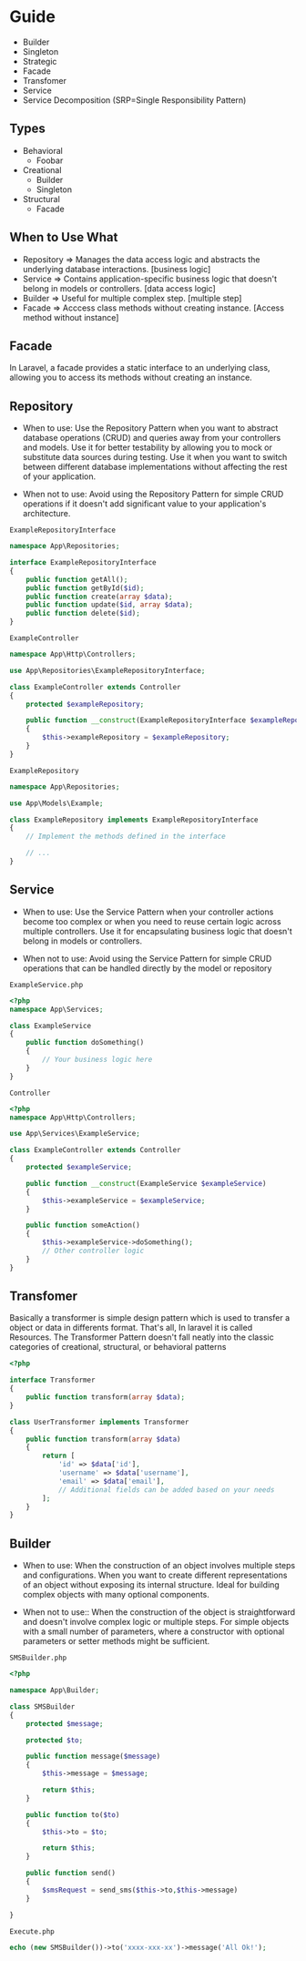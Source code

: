 # Guide
- Builder
- Singleton
- Strategic
- Facade
- Transfomer
- Service
- Service Decomposition (SRP=Single Responsibility Pattern)

## Types
* Behavioral
    * Foobar
* Creational
    * Builder
    * Singleton
* Structural
    * Facade



 

## When to Use What
* Repository => Manages the data access logic and abstracts the underlying database interactions. [business logic]
* Service => Contains application-specific business logic that doesn't belong in models or controllers. [data access logic]
* Builder => Useful for multiple complex step. [multiple step]
* Facade => Acccess class methods without creating instance. [Access method without instance]


## Facade
In Laravel, a facade provides a static interface to an underlying class, allowing you to access its methods without creating an instance.

## Repository
* When to use:
Use the Repository Pattern when you want to abstract database operations (CRUD) and queries away from your controllers and models.
Use it for better testability by allowing you to mock or substitute data sources during testing.
Use it when you want to switch between different database implementations without affecting the rest of your application.

* When not to use:
Avoid using the Repository Pattern for simple CRUD operations if it doesn't add significant value to your application's architecture.

``` ExampleRepositoryInterface  ```
```php
namespace App\Repositories;

interface ExampleRepositoryInterface
{
    public function getAll();
    public function getById($id);
    public function create(array $data);
    public function update($id, array $data);
    public function delete($id);
}
```

``` ExampleController ```
```php
namespace App\Http\Controllers;

use App\Repositories\ExampleRepositoryInterface;

class ExampleController extends Controller
{
    protected $exampleRepository;

    public function __construct(ExampleRepositoryInterface $exampleRepository)
    {
        $this->exampleRepository = $exampleRepository;
    }
}
```

``` ExampleRepository ```
```php
namespace App\Repositories;

use App\Models\Example;

class ExampleRepository implements ExampleRepositoryInterface
{
    // Implement the methods defined in the interface

    // ...
}
```
 
## Service

* When to use:
Use the Service Pattern when your controller actions become too complex or when you need to reuse certain logic across multiple controllers.
Use it for encapsulating business logic that doesn't belong in models or controllers.

* When not to use:
Avoid using the Service Pattern for simple CRUD operations that can be handled directly by the model or repository

``` ExampleService.php ```
```php
<?php
namespace App\Services;

class ExampleService
{
    public function doSomething()
    {
        // Your business logic here
    }
}
```
``` Controller ```
```php
<?php
namespace App\Http\Controllers;

use App\Services\ExampleService;

class ExampleController extends Controller
{
    protected $exampleService;

    public function __construct(ExampleService $exampleService)
    {
        $this->exampleService = $exampleService;
    }

    public function someAction()
    {
        $this->exampleService->doSomething();
        // Other controller logic
    }
}
```

## Transfomer
Basically a transformer is simple design pattern which is used to transfer a object or data in differents format. That's all, In laravel it is called Resources.
The Transformer Pattern doesn't fall neatly into the classic categories of creational, structural, or behavioral patterns
```php
<?php

interface Transformer
{
    public function transform(array $data);
}

class UserTransformer implements Transformer
{
    public function transform(array $data)
    {
        return [
            'id' => $data['id'],
            'username' => $data['username'],
            'email' => $data['email'],
            // Additional fields can be added based on your needs
        ];
    }
}
```

## Builder

* When to use:
When the construction of an object involves multiple steps and configurations.
When you want to create different representations of an object without exposing its internal structure.
Ideal for building complex objects with many optional components.

* When not to use::
When the construction of the object is straightforward and doesn't involve complex logic or multiple steps.
For simple objects with a small number of parameters, where a constructor with optional parameters or setter methods might be sufficient.

```SMSBuilder.php```
```php
<?php

namespace App\Builder;

class SMSBuilder
{
    protected $message;

    protected $to;

    public function message($message)
    {
        $this->message = $message;

        return $this;
    }

    public function to($to)
    {
        $this->to = $to;

        return $this;
    }

    public function send()
    {
        $smsRequest = send_sms($this->to,$this->message)
    }

}
```

```Execute.php```
```php
echo (new SMSBuilder())->to('xxxx-xxx-xx')->message('All Ok!');
```
